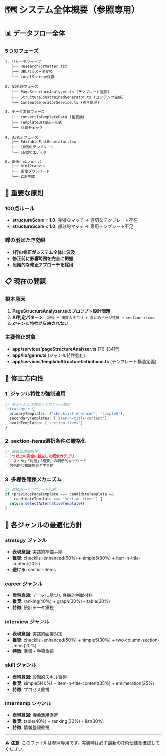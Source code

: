 # 🗺️ システム全体概要（参照専用）

## 📊 データフロー全体

### 5つのフェーズ

```
1. リサーチフェーズ
   ├── ResearchFormatter.tsx
   ├── URLパラメータ変換
   └── LocalStorage保存

2. AI処理フェーズ
   ├── PageStructureAnalyzer.ts (テンプレート選択)
   ├── StructureConstrainedGenerator.ts (コンテンツ生成)
   └── ContentGeneratorService.ts (統合処理)

3. データ変換フェーズ
   ├── convertToTemplateData (型変換)
   ├── TemplateData統一形式
   └── 品質チェック

4. UI表示フェーズ
   ├── EditablePostGenerator.tsx
   ├── 16個のテンプレート
   └── 16個のエディタ

5. 画像生成フェーズ
   ├── html2canvas
   ├── 画像ダウンロード
   └── ZIP生成
```

## 🎯 重要な原則

### 100点ルール
- **structureScore = 1.0**: 完璧なマッチ → 適切なテンプレート存在
- **structureScore < 1.0**: 部分的マッチ → 専用テンプレート不足

### 蝶の羽ばたき効果
- **1行の修正がシステム全体に波及**
- **修正前に影響範囲を完全に把握**
- **段階的な修正アプローチを採用**

## 📋 現在の問題

### 根本原因
1. **PageStructureAnalyzer.tsのプロンプト設計問題**
2. **AI判定パターン**: `□記号 + 複数カテゴリ + まとめページ性質 → section-items`
3. **ジャンル特性が反映されない**

### 主要修正対象
- **app/services/pageStructureAnalyzer.ts** (76-134行)
- **app/lib/genre.ts** (ジャンル特性強化)
- **app/services/templateStructureDefinitions.ts** (テンプレート構造定義)

## 🔧 修正方向性

### 1. ジャンル特性の強制適用
```typescript
// 各ジャンルの推奨テンプレート設定
'strategy': {
  primaryTemplates: ['checklist-enhanced', 'simple5'],
  secondaryTemplates: ['item-n-title-content'],
  avoidTemplates: ['section-items']
}
```

### 2. section-items選択条件の厳格化
```typescript
// 厳格な選択条件
- 5つ以上の完全に独立した概念カテゴリ
- 「まとめ」「総括」「概要」の明示的キーワード
- 包括的な知識整理が主目的
```

### 3. 多様性確保メカニズム
```typescript
// 連続同一テンプレート回避
if (previousPageTemplate === candidateTemplate && 
    candidateTemplate === 'section-items') {
  return selectAlternativeTemplate()
}
```

## 🎯 各ジャンルの最適化方針

### strategy ジャンル
- **表現意図**: 実践的準備手順
- **推奨**: checklist-enhanced(60%) + simple5(30%) + item-n-title-content(10%)
- **避ける**: section-items

### career ジャンル
- **表現意図**: データに基づく客観的判断材料
- **推奨**: ranking(40%) + graph(30%) + table(30%)
- **特徴**: 統計データ重視

### interview ジャンル
- **表現意図**: 実践的面接対策
- **推奨**: checklist-enhanced(50%) + simple5(30%) + two-column-section-items(20%)
- **特徴**: 準備・手順重視

### skill ジャンル
- **表現意図**: 段階的スキル習得
- **推奨**: simple5(40%) + item-n-title-content(35%) + enumeration(25%)
- **特徴**: プロセス重視

### internship ジャンル
- **表現意図**: 機会活用促進
- **推奨**: table(40%) + ranking(30%) + list(30%)
- **特徴**: 情報整理重視

---

**⚠️ 注意**: このファイルは参照専用です。実装時は必ず最新の技術仕様を確認してください。